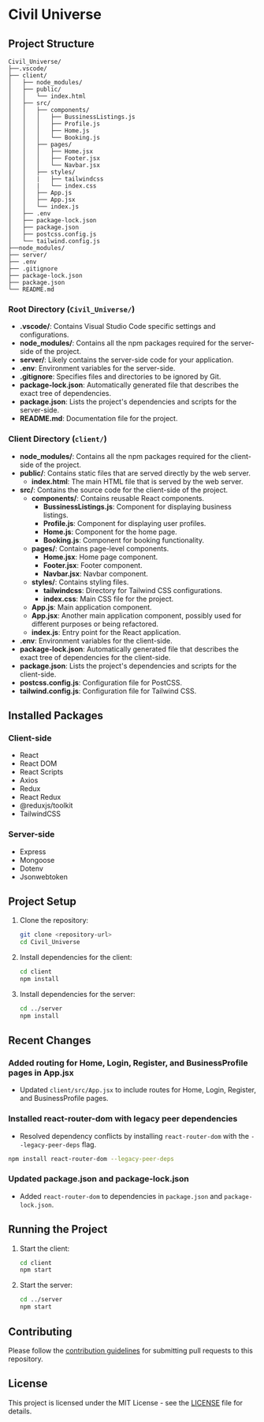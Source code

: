 # Civil Universe

## Project Structure

```
Civil_Universe/
├──.vscode/
├── client/
│   ├── node_modules/
│   ├── public/
│   │   └── index.html
│   ├── src/
│   │   ├── components/
│   │   │   ├── BussinessListings.js
│   │   │   ├── Profile.js
│   │   │   ├── Home.js
│   │   │   └── Booking.js
│   │   ├── pages/
│   │   │   ├── Home.jsx
│   │   │   ├── Footer.jsx
│   │   │   └── Navbar.jsx
│   │   ├── styles/
│   │   |   ├── tailwindcss
│   │   |   └── index.css
│   │   ├── App.js
│   │   ├── App.jsx
│   │   └── index.js
│   ├── .env
│   ├── package-lock.json
│   ├── package.json
│   ├── postcss.config.js
│   └── tailwind.config.js
├──node_modules/
├── server/
├── .env
├── .gitignore
├── package-lock.json
├── package.json
└── README.md
```

### Root Directory (`Civil_Universe/`)

- **.vscode/**: Contains Visual Studio Code specific settings and configurations.
- **node_modules/**: Contains all the npm packages required for the server-side of the project.
- **server/**: Likely contains the server-side code for your application.
- **.env**: Environment variables for the server-side.
- **.gitignore**: Specifies files and directories to be ignored by Git.
- **package-lock.json**: Automatically generated file that describes the exact tree of dependencies.
- **package.json**: Lists the project's dependencies and scripts for the server-side.
- **README.md**: Documentation file for the project.

### Client Directory (`client/`)

- **node_modules/**: Contains all the npm packages required for the client-side of the project.
- **public/**: Contains static files that are served directly by the web server.
  - **index.html**: The main HTML file that is served by the web server.
- **src/**: Contains the source code for the client-side of the project.
  - **components/**: Contains reusable React components.
    - **BussinessListings.js**: Component for displaying business listings.
    - **Profile.js**: Component for displaying user profiles.
    - **Home.js**: Component for the home page.
    - **Booking.js**: Component for booking functionality.
  - **pages/**: Contains page-level components.
    - **Home.jsx**: Home page component.
    - **Footer.jsx**: Footer component.
    - **Navbar.jsx**: Navbar component.
  - **styles/**: Contains styling files.
    - **tailwindcss**: Directory for Tailwind CSS configurations.
    - **index.css**: Main CSS file for the project.
  - **App.js**: Main application component.
  - **App.jsx**: Another main application component, possibly used for different purposes or being refactored.
  - **index.js**: Entry point for the React application.
- **.env**: Environment variables for the client-side.
- **package-lock.json**: Automatically generated file that describes the exact tree of dependencies for the client-side.
- **package.json**: Lists the project's dependencies and scripts for the client-side.
- **postcss.config.js**: Configuration file for PostCSS.
- **tailwind.config.js**: Configuration file for Tailwind CSS.

## Installed Packages

### Client-side

- React
- React DOM
- React Scripts
- Axios
- Redux
- React Redux
- @reduxjs/toolkit
- TailwindCSS

### Server-side

- Express
- Mongoose
- Dotenv
- Jsonwebtoken

## Project Setup

1. Clone the repository:
   ```sh
   git clone <repository-url>
   cd Civil_Universe
   ```

2. Install dependencies for the client:
   ```sh
   cd client
   npm install
   ```

3. Install dependencies for the server:
   ```sh
   cd ../server
   npm install
   ```

## Recent Changes

### Added routing for Home, Login, Register, and BusinessProfile pages in App.jsx
- Updated `client/src/App.jsx` to include routes for Home, Login, Register, and BusinessProfile pages.

### Installed react-router-dom with legacy peer dependencies
- Resolved dependency conflicts by installing `react-router-dom` with the `--legacy-peer-deps` flag.

```sh
npm install react-router-dom --legacy-peer-deps
```

### Updated package.json and package-lock.json
- Added `react-router-dom` to dependencies in `package.json` and `package-lock.json`.

## Running the Project

1. Start the client:
   ```sh
   cd client
   npm start
   ```

2. Start the server:
   ```sh
   cd ../server
   npm start
   ```

## Contributing

Please follow the [contribution guidelines](CONTRIBUTING.md) for submitting pull requests to this repository.

## License

This project is licensed under the MIT License - see the [LICENSE](LICENSE) file for details.
